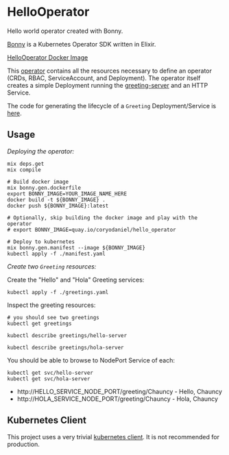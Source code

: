 # HelloOperator

Hello world operator created with Bonny.

[Bonny](https://github.com/coryodaniel/bonny) is a Kubernetes Operator SDK written in Elixir.

[HelloOperator Docker Image](https://quay.io/coryodaniel/hello_operator)

This [operator](./manifest.yaml) contains all the resources necessary to define an operator (CRDs, RBAC, ServiceAccount, and Deployment). The operator itself creates a simple Deployment running the [greeting-server](https://github.com/coryodaniel/greeting-server) and an HTTP Service.

The code for generating the lifecycle of a `Greeting` Deployment/Service is [here](./lib/hello_operator/controllers/v1/greeting.ex).

## Usage

*Deploying the operator:*

```shell
mix deps.get
mix compile

# Build docker image
mix bonny.gen.dockerfile
export BONNY_IMAGE=YOUR_IMAGE_NAME_HERE
docker build -t ${BONNY_IMAGE} .
docker push ${BONNY_IMAGE}:latest

# Optionally, skip building the docker image and play with the operator
# export BONNY_IMAGE=quay.io/coryodaniel/hello_operator

# Deploy to kubernetes
mix bonny.gen.manifest --image ${BONNY_IMAGE}
kubectl apply -f ./manifest.yaml
```

*Create two `Greeting` resources:*

Create the "Hello" and "Hola" Greeting services:

```shell
kubectl apply -f ./greetings.yaml
```

Inspect the greeting resources:

```shell
# you should see two greetings
kubectl get greetings 

kubectl describe greetings/hello-server

kubectl describe greetings/hola-server
```

You should be able to browse to NodePort Service of each:

```shell
kubectl get svc/hello-server
kubectl get svc/hola-server
```

* http://HELLO_SERVICE_NODE_PORT/greeting/Chauncy - Hello, Chauncy
* http://HOLA_SERVICE_NODE_PORT/greeting/Chauncy - Hola, Chauncy

## Kubernetes Client

This project uses a very trivial [kubernetes client](./lib/k8s/client.ex). It is not recommended for production.
